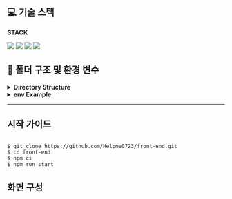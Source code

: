 ## 💻 **기술 스택**

**STACK**

<img src="https://img.shields.io/badge/react-61DAFB?style=for-the-badge&logo=react&logoColor=black">
<img src="https://img.shields.io/badge/javascript-F7DF1E?style=for-the-badge&logo=javascript&logoColor=black">
<img src="https://img.shields.io/badge/css-1572B6?style=for-the-badge&logo=css3&logoColor=white">
<img src="https://img.shields.io/badge/NPM-CB3837?style=for-the-badge&logo=npm&logoColor=white">

## 📁 **폴더 구조 및 환경 변수**

<details>

**<summary>Directory Structure</summary>**

```

📦src
 ┣ 📂apis
 ┃ ┣ auth.js
 ┃ ┣ aws.js
 ┃ ┣ axiosInstance.js
 ┃ ┣ channel.js
 ┃ ┣ library.js
 ┃ ┣ main.js
 ┃ ┣ notifications.js
 ┃ ┣ paymentPage.js
 ┃ ┣ payments.js
 ┃ ┣ pointhistory.js
 ┃ ┣ post.js
 ┃ ┣ purchase.js
 ┃ ┣ search.js
 ┃ ┣ series.js
 ┃ ┣ sse.js
 ┃ ┗ user.js
 ┣ 📂assets
 ┃ ┗ sample.jpg
 ┣ 📂components
 ┃ ┣ 📂editor
 ┃ ┃ ┗ TextEditorForm.jsx
 ┃ ┣ ChannelInsight.jsx
 ┃ ┣ Footer.jsx
 ┃ ┣ GetChannels.jsx
 ┃ ┣ Header.jsx
 ┃ ┣ Pagination.jsx
 ┃ ┗ Testpagenation.jsx
 ┣ 📂context
 ┃ ┣ AuthContext.js
 ┃ ┗ SearchContext.js
 ┣ 📂layouts
 ┃ ┗ Layout.jsx
 ┣ 📂pages
 ┃ ┣ CategoryPostView.jsx
 ┃ ┣ ChangePassword.jsx
 ┃ ┣ ChannelDetailsPage.jsx
 ┃ ┣ CreateChannel.jsx
 ┃ ┣ CreateSeries.jsx
 ┃ ┣ DailyInsights.jsx
 ┃ ┣ EditProfile.jsx
 ┃ ┣ EditSeries.jsx
 ┃ ┣ FindChannel.jsx
 ┃ ┣ GetMySeriesDetail.jsx
 ┃ ┣ GetPostsFromSubscribeChannels.jsx
 ┃ ┣ GetSeriesDetail.jsx
 ┃ ┣ GetSubscribeChannels.jsx
 ┃ ┣ Login.jsx
 ┃ ┣ Logout.jsx
 ┃ ┣ MainContent.jsx
 ┃ ┣ Mainlibrary.jsx
 ┃ ┣ Mainlibrarypurchase.jsx
 ┃ ┣ MonthlyInsights.jsx
 ┃ ┣ MyPosts.jsx
 ┃ ┣ MySeries.jsx
 ┃ ┣ NotificationSettings.jsx
 ┃ ┣ NotificationsPage.jsx
 ┃ ┣ payments.jsx
 ┃ ┣ PointHistory.jsx
 ┃ ┣ PostDetail.jsx
 ┃ ┣ PostEditPage.jsx
 ┃ ┣ PostPage.jsx
 ┃ ┣ Profile.jsx
 ┃ ┣ PurchasePost.jsx
 ┃ ┣ RecoverPassword.jsx
 ┃ ┣ Resign.jsx
 ┃ ┣ SearchResultsPage.jsx
 ┃ ┣ SignUp.jsx
 ┃ ┣ SocialLogin.jsx
 ┃ ┣ UpdateChannel.jsx
 ┃ ┗ UserPage.jsx
 ┣ 📂styles
 ┃ ┣ 📂components
 ┃ ┃ ┣ 📂editor
 ┃ ┃ ┃ ┗ TextEditorForm.css
 ┃ ┃ ┣ ChannelInsight.css
 ┃ ┃ ┣ GetChannels.css
 ┃ ┃ ┣ Header.css
 ┃ ┃ ┣ Pagination.css
 ┃ ┃ ┗ Testpagination.css
 ┃ ┗ 📂pages
 ┃ ┃ ┣ CategoryPostView.css
 ┃ ┃ ┣ ChangePassword.css
 ┃ ┃ ┣ ChannelDetailsPage.css
 ┃ ┃ ┣ CreateChannel.css
 ┃ ┃ ┣ CreateSeries.css
 ┃ ┃ ┣ EditProfile.css
 ┃ ┃ ┣ FindChannel.css
 ┃ ┃ ┣ GetPostsFromSubscribeChannels.css
 ┃ ┃ ┣ GetSubscribe.css
 ┃ ┃ ┣ Insights.css
 ┃ ┃ ┣ Login.css
 ┃ ┃ ┣ MainContent.css
 ┃ ┃ ┣ mainlibrary.css
 ┃ ┃ ┣ MyPosts.css
 ┃ ┃ ┣ MySeriesPage.css
 ┃ ┃ ┣ Notification.css
 ┃ ┃ ┣ NotificationSettings.css
 ┃ ┃ ┣ Payment.css
 ┃ ┃ ┣ PointHistory.css
 ┃ ┃ ┣ PostDetail.css
 ┃ ┃ ┣ PostEditPage.css
 ┃ ┃ ┣ PostPage.css
 ┃ ┃ ┣ Profile.css
 ┃ ┃ ┣ PurchasePost.css
 ┃ ┃ ┣ RecoverPassword.css
 ┃ ┃ ┣ Resign.css
 ┃ ┃ ┣ SeriesDetail.css
 ┃ ┃ ┣ SignUp.css
 ┃ ┃ ┗ UserDetail.css
 ┣ App.css
 ┣ App.jsx
 ┣ App.test.js
 ┣ index.css
 ┣ index.jsx
 ┣ logo.svg
 ┣ reportWebVitals.js
 ┗ setupTests.js

```

</details>
<details>

**<summary>env Example</summary>**

```
REACT_APP_API_URL=

REACT_APP_NAVER_SOCIAL_LOGIN=
REACT_APP_KAKAO_SOCIAL_LOGIN=
```

</details>

---

## 시작 가이드

```

$ git clone https://github.com/Helpme0723/front-end.git
$ cd front-end
$ npm ci
$ npm run start

```

## 화면 구성
